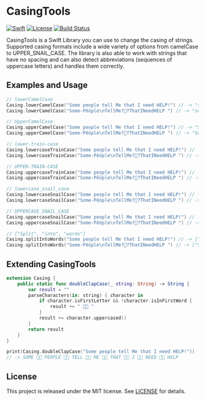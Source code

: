 # CasingTools

[![Swift][swift-badge]][swift-url]
[![License][mit-badge]][mit-url]
[![Build Status][travis-badge]][travis-url]

CasingTools is a Swift Library you can use to change the casing of strings. Supported casing formats include a wide variety of options from camelCase to UPPER_SNAIL_CASE. The library is also able to work with strings that have no spacing and can also detect abbreviations (sequences of uppercase letters) and handles them correctly.

## Examples and Usage

```swift
// lowerCamelCase
Casing.lowerCamelCase("Some people tell Me that I need HELP!") // -> "somePeopleTellMeThatINeedHELP"
Casing.lowerCamelCase("Some-Pêöple\nTellMe??ThatINeedHELP ") // -> "somePeopleTellMeThatINeedHELP"

// UpperCamelCase
Casing.upperCamelCase("Some people tell Me that I need HELP!") // -> "SomePeopleTellMeThatINeedHELP"
Casing.upperCamelCase("Some-Pêöple\nTellMe??ThatINeedHELP ") // -> "SomePeopleTellMeThatINeedHELP"

// lower-train-case
Casing.lowercaseTrainCase("Some people tell Me that I need HELP!") // -> "some-people-tell-me-that-i-need-help"
Casing.lowercaseTrainCase("Some-Pêöple\nTellMe??ThatINeedHELP ") // -> "some-people-tell-me-that-i-need-help"

// UPPER-TRAIN-CASE
Casing.uppercaseTrainCase("Some people tell Me that I need HELP!") // -> "SOME-PEOPLE-TELL-ME-THAT-I-NEED-HELP"
Casing.uppercaseTrainCase("Some-Pêöple\nTellMe??ThatINeedHELP ") // -> "SOME-PEOPLE-TELL-ME-THAT-I-NEED-HELP"

// lowercase_snail_case
Casing.lowercaseSnailCase("Some people tell Me that I need HELP!") // -> "some_people_tell_me_that_i_need_help"
Casing.lowercaseSnailCase("Some-Pêöple\nTellMe??ThatINeedHELP ") // -> "some_people_tell_me_that_i_need_help"

// UPPERCASE_SNAIL_CASE
Casing.uppercaseSnailCase("Some people tell Me that I need HELP!") // -> "SOME_PEOPLE_TELL_ME_THAT_I_NEED_HELP"
Casing.uppercaseSnailCase("Some-Pêöple\nTellMe??ThatINeedHELP ") // -> "SOME_PEOPLE_TELL_ME_THAT_I_NEED_HELP"

// ["Split", "into", "words"]
Casing.splitIntoWords("Some people tell Me that I need HELP!") // -> ["Some", "people", "tell", "Me", "that", "I", "need", "HELP"]
Casing.splitIntoWords("Some-Pêöple\nTellMe??ThatINeedHELP ") // -> ["Some", "People", "Tell", "Me", "That", "I", "Need", "HELP"]
```

## Extending CasingTools

```swift
extension Casing {
    public static func doubleClapCase(_ string: String) -> String {
        var result = ""
        parseCharacters(in: string) { character in
            if character.isFirstLetter && !character.isInFirstWord {
                result += " 👏👏 "
            }
            result += character.uppercased()
        }
        return result
    }
}
```

```swift
print(Casing.doubleClapCase("Some people tell Me that I need HELP!"))
// -> SOME 👏👏 PEOPLE 👏👏 TELL 👏👏 ME 👏👏 THAT 👏👏 I 👏👏 NEED 👏👏 HELP
```

## License

This project is released under the MIT license. See [LICENSE](LICENSE) for details.

[swift-badge]: https://img.shields.io/badge/Swift-3.1-orange.svg?style=flat
[swift-url]: https://swift.org
[mit-badge]: https://img.shields.io/badge/License-MIT-blue.svg?style=flat
[mit-url]: https://tldrlegal.com/license/mit-license
[travis-badge]: https://travis-ci.org/uberbruns/CasingTools.svg?branch=master
[travis-url]: https://travis-ci.org/uberbruns/CasingTools

